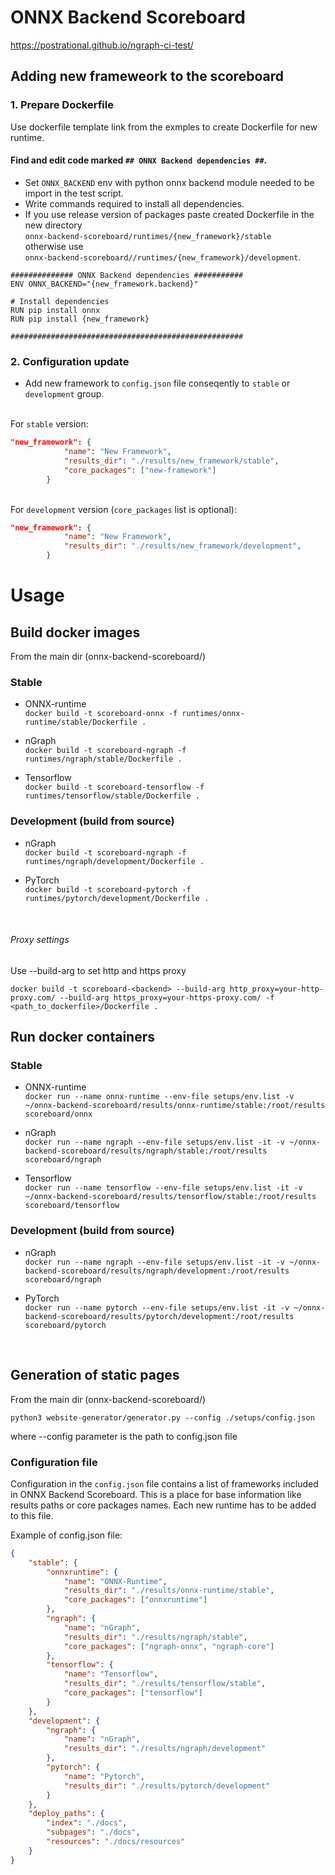 # ONNX Backend Scoreboard
https://postrational.github.io/ngraph-ci-test/

## Adding new frameweork to the scoreboard

### 1. Prepare Dockerfile
Use dockerfile template link from the exmples to create Dockerfile for new runtime.
#### Find and edit code marked `## ONNX Backend dependencies ##`.
* Set `ONNX_BACKEND` env with python onnx backend module needed to be import in the test script. <br/>
* Write commands required to install all dependencies. <br/>
* If you use release version of packages paste created Dockerfile in the new directory <br/> 
`onnx-backend-scoreboard/runtimes/{new_framework}/stable` <br/>
otherwise use <br/> 
`onnx-backend-scoreboard//runtimes/{new_framework}/development`.

```
############## ONNX Backend dependencies ###########
ENV ONNX_BACKEND="{new_framework.backend}"

# Install dependencies
RUN pip install onnx
RUN pip install {new_framework}

####################################################
```

### 2. Configuration update
* Add new framework to `config.json` file conseqently to `stable` or `development` group.

<br/> For `stable` version:

```json
"new_framework": {
            "name": "New Framework",
            "results_dir": "./results/new_framework/stable",
            "core_packages": ["new-framework"]
        }
```

<br/> For `development` version (`core_packages` list is optional):

```json
"new_framework": {
            "name": "New Framework",
            "results_dir": "./results/new_framework/development",
        }
```

# Usage

## Build docker images
From the main dir (onnx-backend-scoreboard/) 

### Stable 

* ONNX-runtime <br/>
`docker build -t scoreboard-onnx -f runtimes/onnx-runtime/stable/Dockerfile .`

* nGraph <br/>
`docker build -t scoreboard-ngraph -f runtimes/ngraph/stable/Dockerfile .`

* Tensorflow <br/>
`docker build -t scoreboard-tensorflow -f runtimes/tensorflow/stable/Dockerfile .`

### Development (build from source)

* nGraph <br/>
`docker build -t scoreboard-ngraph -f runtimes/ngraph/development/Dockerfile .`

* PyTorch <br/>
`docker build -t scoreboard-pytorch -f runtimes/pytorch/development/Dockerfile .`

<br/>

###### Proxy settings
Use --build-arg to set http and https proxy

`docker build -t scoreboard-<backend> --build-arg http_proxy=your-http-proxy.com/ --build-arg https_proxy=your-https-proxy.com/ -f <path_to_dockerfile>/Dockerfile .`

## Run docker containers

### Stable

* ONNX-runtime <br/>
`docker run --name onnx-runtime --env-file setups/env.list -v ~/onnx-backend-scoreboard/results/onnx-runtime/stable:/root/results scoreboard/onnx`

* nGraph <br/>
`docker run --name ngraph --env-file setups/env.list -it -v ~/onnx-backend-scoreboard/results/ngraph/stable:/root/results scoreboard/ngraph`

* Tensorflow <br/>
`docker run --name tensorflow --env-file setups/env.list -it -v ~/onnx-backend-scoreboard/results/tensorflow/stable:/root/results scoreboard/tensorflow`

### Development (build from source)

* nGraph <br/>
`docker run --name ngraph --env-file setups/env.list -it -v ~/onnx-backend-scoreboard/results/ngraph/development:/root/results scoreboard/ngraph`

* PyTorch <br/>
`docker run --name pytorch --env-file setups/env.list -it -v ~/onnx-backend-scoreboard/results/pytorch/development:/root/results scoreboard/pytorch`

<br/>


## Generation of static pages
From the main dir (onnx-backend-scoreboard/) 

`python3 website-generator/generator.py --config ./setups/config.json`

where --config parameter is the path to config.json file

### Configuration file
Configuration in the `config.json` file contains a list of frameworks included in ONNX Backend Scoreboard. 
This is a place for base information like results paths or core packages names. 
Each new runtime has to be added to this file.

Example of config.json file:
```json
{
    "stable": {
        "onnxruntime": {
            "name": "ONNX-Runtime",
            "results_dir": "./results/onnx-runtime/stable",
            "core_packages": ["onnxruntime"]
        },
        "ngraph": {
            "name": "nGraph",
            "results_dir": "./results/ngraph/stable",
            "core_packages": ["ngraph-onnx", "ngraph-core"]
        },
        "tensorflow": {
            "name": "Tensorflow",
            "results_dir": "./results/tensorflow/stable",
            "core_packages": ["tensorflow"]
        }
    },
    "development": {
        "ngraph": {
            "name": "nGraph",
            "results_dir": "./results/ngraph/development"
        },
        "pytorch": {
            "name": "Pytorch",
            "results_dir": "./results/pytorch/development"
        }
    },
    "deploy_paths": {
        "index": "./docs",
        "subpages": "./docs",
        "resources": "./docs/resources"
    }
}

```


